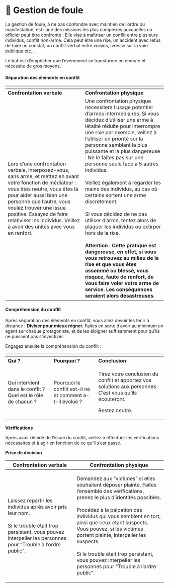 # 💢 Gestion de foule

La gestion de foule, à ne pas confondre avec maintien de l’ordre ou manifestation, est l’une des missions les plus complexes auxquelles un officier peut être confronté : Elle vise à maîtriser un conflit entre plusieurs individus, conflit non-armé. Cela peut être une rixe, un accident avec refus de faire un constat, un conflit verbal entre voisins, ivresse sur la voie publique etc...

Le but est d’empêcher que l’événement se transforme en émeute et nécessite de gros moyens.

#### Séparation des éléments en conflit

<table data-header-hidden><thead><tr><th valign="middle"></th><th valign="top"></th></tr></thead><tbody><tr><td valign="middle"><strong>Confrontation verbale</strong></td><td valign="top"><strong>Confrontation physique</strong></td></tr><tr><td valign="middle">Lors d’une confrontation verbale, interposez-vous, sans arme, et mettez en avant votre fonction de médiateur : vous êtes neutre, vous êtes là pour aider aussi bien une personne que l’autre, vous voulez trouver une issue positive. Essayez de faire relativiser les individus. Veillez à avoir des unités avec vous en renfort.</td><td valign="top">Une confrontation physique nécessitera l’usage potentiel d’armes intermédiaires. Si vous décidez d’utiliser une arme à létalité réduite pour interrompre une rixe par exemple, veillez à l’utiliser en priorité sur la personne semblant la plus puissante et la plus dangereuse : Ne le faites pas sur une personne seule face à 5 autres individus.<br><br>Veillez également à regarder les mains des individus, au cas où certains sortent une arme discrètement.<br><br>Si vous décidez de ne pas utiliser d’arme, tentez alors de plaquer les individus ou extirper hors de la rixe.<br><br><strong>Attention : Cette pratique est dangereuse, en effet, si vous vous retrouvez au milieu de la rixe et que vous êtes assommé ou blessé, vous risquez, faute de renfort, de vous faire voler votre arme de service. Les conséquences seraient alors désastreuses.</strong></td></tr></tbody></table>

#### Compréhension du conflit

Après séparation des éléments en conflit, vous allez devoir les tenir à distance : **Diviser pour mieux régner.** Faites en sorte d’avoir au minimum un agent sur chaque protagoniste, et de les éloigner suffisamment pour qu’ils ne puissent pas s’invectiver.

Engagez ensuite la compréhension du conflit :

<table data-header-hidden><thead><tr><th></th><th></th><th valign="top"></th></tr></thead><tbody><tr><td><strong>Qui ?</strong></td><td><strong>Pourquoi ?</strong></td><td valign="top"><strong>Conclusion</strong></td></tr><tr><td>Qui intervient dans le conflit ? Quel est le rôle de chacun ?</td><td>Pourquoi le conflit est-il né et comment a-t-il évolué ?</td><td valign="top"><p>Tirez votre conclusion du conflit et apportez vos solutions aux personnes : C’est vous qu’ils écouteront.</p><p>Restez neutre.</p></td></tr></tbody></table>

**Vérifications**

Après avoir décidé de l’issue du conflit, veillez à effectuer les vérifications nécessaires et à agir en fonction de ce qu’il s’est passé.

**Prise de décision**

| **Confrontation verbale**                                                                                                                                                           | **Confrontation physique**                                                                                                                                                                                                                                                                                                                                                                                                                       |
| ----------------------------------------------------------------------------------------------------------------------------------------------------------------------------------- | ------------------------------------------------------------------------------------------------------------------------------------------------------------------------------------------------------------------------------------------------------------------------------------------------------------------------------------------------------------------------------------------------------------------------------------------------ |
| <p>Laissez repartir les individus après avoir pris leur nom.<br><br>Si le trouble était trop persistant, vous pouvez interpeller les personnes pour “Trouble à l’ordre public”.</p> | <p>Demandez aux “victimes” si elles souhaitent déposer plainte. Faites l’ensemble des vérifications, prenez le plus d’identités possibles.<br><br>Procédez à la palpation des individus qui vous semblent en tort, ainsi que ceux étant suspects. Vous pouvez, si les victimes portent plainte, interpeller les suspects.<br><br>Si le trouble était trop persistant, vous pouvez interpeller les personnes pour “Trouble à l’ordre public”.</p> |
